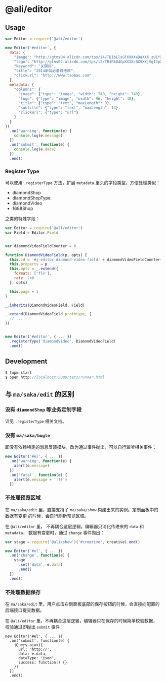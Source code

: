 # @ali/editor

## Usage

```js
var Editor = require('@ali/editor')

new Editor('#editor', {
  data: {
    "image": "http://gtms04.alicdn.com/tps/i4/TB1bLlsGFXXXXaDaXXX_zU1YXXX-740-740.jpg",
    "logo": "http://gtms02.alicdn.com/tps/i2/TB1R6U4GpXXXXcBXVXXjVgIJpXX-90-45.png",
    "keyword": "关键词",
    "title": "2014新品必备百搭款",
    "clickurl": "http://www.taobao.com"
  },
  metadata: {
    "columns": {
      "image": {"type": "image", "width": 740, "height": 740},
      "logo": {"type": "image", "width": 96, "height": 48},
      "title": {"type": "text", "maxLength": 3},
      "subtitle": {"type": "text", "maxLength": 14},
      "clickurl": {"type": "url"}
    }
  }
})
  .on('warning', function(e) {
    console.log(e.message)
  })
  .on('submit', function(e) {
    console.log(e.data)
  })
  .end()
```

### Register Type

可以使用 `.registerType` 方法，扩展 `metadata` 里头的字段类型，方便处理类似：

- diamondShop
- diamondShopType
- diamondVideo
- 1688Shop

之类的特殊字段：

```js
var Editor = require('@ali/editor')
var Field = Editor.Field


var diamondVideoFieldCounter = 0

function DiamondVideoField(p, opts) {
  this.id = '#j-editor-diamond-video-field' + diamondVideoFieldCounter++
  this.property = p
  this.opts = _.extend({
    formats: ['flv'],
    rate: 240
  }, opts)

  this.page = 1
}

_.inherits(DiamondVideoField, Field)

_.extend(DiamondVideoField.prototype, {
  // ...
})


new Editor('#editor', { ... })
  .registerType('diamondVideo', DiamondVideoField)
  .end()
```

## Development

```js
$ tnpm start
$ open http://localhost:5000/tets/runner.html
```

## 与 `ma/saka/edit` 的区别

### 没有 `diamondShop` 等业务定制字段

详见 `.registerType` 相关文档。

### 没有 `ma/saka/bugle`

即没有依赖特定的消息反馈模块，改为通过事件抛出，可以自行监听相关事件：

```js
new Editor('#el', { ... })
  .on('warning', function(e) {
    alert(e.message)
  })
  .on('fatal', function(e) {
    alert(e.message + '!!!')
  })
```

### 不处理预览区域

在 `ma/saka/edit` 里，直接支持了 `ma/saka/show` 构建出来的实例。定制面板中的数据有变更
的时候，会自行刷新预览区域。

在 `@ali/editor` 里， 不再耦合这层逻辑，编辑器只消化传进来的 `data` 和 `metadata`，
数据有变更时，通过 `change` 事件抛出：

```js
var stage = require('@ali/show')('#creative', creative).end()

new Editor('#el', { ... })
  .on('change', function(e) {
    stage
      .set('data', e.data)
      .end()
  })
  .end()
```

### 不处理数据保存

在 `ma/saka/edit` 里，用户点击右侧面板底部的保存按钮的时候，会直接向配置的后端接口提交数据。

在 `@ali/editor` 里，不再耦合这层逻辑，编辑器只在保存的时候简单校验数据，校验通过即抛出
`submit` 事件：

```
new Editor('#el', { ... })
  .on('submit', function(e) {
    jQuery.ajax({
      url: 'http://',
      data: e.data,
      dataType: 'json',
      success: function() {}
    })
  })
  .end()
```
